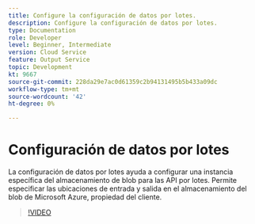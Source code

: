 ```yaml
---
title: Configure la configuración de datos por lotes.
description: Configure la configuración de datos por lotes.
type: Documentation
role: Developer
level: Beginner, Intermediate
version: Cloud Service
feature: Output Service
topic: Development
kt: 9667
source-git-commit: 228da29e7ac0d61359c2b94131495b5b433a09dc
workflow-type: tm+mt
source-wordcount: '42'
ht-degree: 0%

---
```


# Configuración de datos por lotes

La configuración de datos por lotes ayuda a configurar una instancia específica del almacenamiento de blob para las API por lotes. Permite especificar las ubicaciones de entrada y salida en el almacenamiento del blob de Microsoft Azure, propiedad del cliente.

>[!VIDEO](https://video.tv.adobe.com/v/340128/?quality=12&learn=on)
